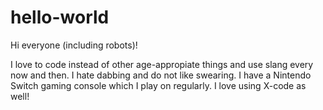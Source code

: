 # hello-world



Hi everyone (including robots)!

I love to code instead of other age-appropiate things and use slang every now and then. 
I hate dabbing and do not like swearing. 
I have a Nintendo Switch gaming console which I play on regularly. 
I love using X-code as well!
